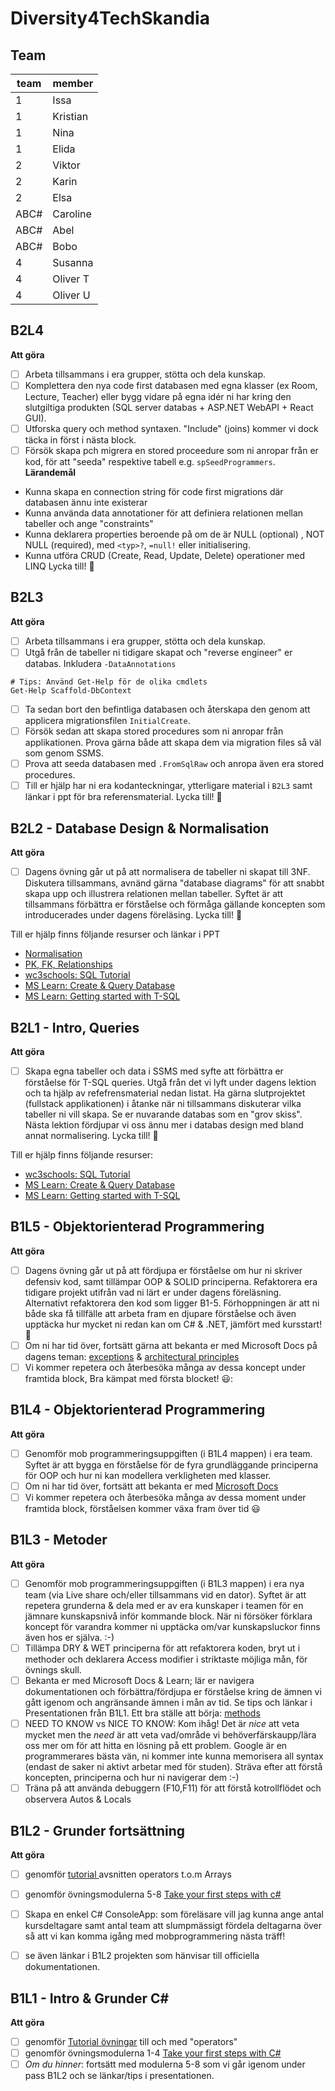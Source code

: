 # Diversity4TechSkandia

## Team

|team |member|
|-----|-------|
|1| Issa      |
|1  |Kristian |
|1  |Nina      |
|1  |Elida     |
|2 |Viktor     |
|2 |Karin      |
|2 |Elsa       |
|ABC# |Caroline   |
|ABC# |Abel       |
|ABC# |Bobo       |
|4 |Susanna    |
|4 |Oliver T   |
|4 |Oliver U   |


## B2L4 

**Att göra**
- [ ] Arbeta tillsammans i era grupper, stötta och dela kunskap.
- [ ] Komplettera den nya code first databasen med egna klasser (ex Room, Lecture, Teacher) eller bygg vidare på egna idér ni har kring den slutgiltiga produkten 
      (SQL server databas + ASP.NET WebAPI + React GUI).
- [ ] Utforska query och method syntaxen. "Include" (joins) kommer vi dock täcka in först i nästa block.
- [ ] Försök skapa pch migrera en stored proceedure som ni anropar från er kod, för att "seeda" respektive tabell e.g. `spSeedProgrammers`.  
**Lärandemål**
- Kunna skapa en connection string för code first migrations där databasen ännu inte existerar
- Kunna använda data annotationer för att definiera relationen mellan tabeller och ange "constraints" 
- Kunna deklarera properties beroende på om de är NULL (optional) , NOT NULL (required), med `<typ>?`, `=null!` eller initialisering.
- Kunna utföra CRUD (Create, Read, Update, Delete) operationer med LINQ
Lycka till! 🙂  

## B2L3 

**Att göra**
- [ ] Arbeta tillsammans i era grupper, stötta och dela kunskap.
- [ ] Utgå från de tabeller ni tidigare skapat och "reverse engineer" er databas. Inkludera `-DataAnnotations` 
```pwsh
# Tips: Använd Get-Help för de olika cmdlets
Get-Help Scaffold-DbContext
```
- [ ] Ta sedan bort den befintliga databasen och återskapa den genom att applicera migrationsfilen `InitialCreate`.
- [ ] Försök sedan att skapa stored procedures som ni anropar från applikationen. Prova gärna både att skapa dem via migration files så väl som genom SSMS.
- [ ] Prova att seeda databasen med `.FromSqlRaw` och anropa även era stored procedures.
- [ ] Till er hjälp har ni era kodanteckningar, ytterligare material i `B2L3` samt länkar i ppt för bra referensmaterial.
Lycka till! 🙂  
  
## B2L2 - Database Design & Normalisation

**Att göra**
- [ ] Dagens övning går ut på att normalisera de tabeller ni skapat till 3NF. Diskutera tillsammans, avnänd gärna "database diagrams" för att snabbt skapa upp och illustrera relationen mellan tabeller. Syftet är att tillsammans förbättra er förståelse och förmåga gällande koncepten som introducerades under dagens föreläsing. 
Lycka till! 🙂  

Till er hjälp finns följande resurser och länkar i PPT
- [Normalisation](https://learn.microsoft.com/en-us/office/troubleshoot/access/database-normalization-description)
- [PK, FK, Relationships](https://learn.microsoft.com/en-us/sql/relational-databases/tables/create-foreign-key-relationships?view=sql-server-ver16)
- [wc3schools: SQL Tutorial](https://www.w3schools.com/sql/default.asp)
- [MS Learn: Create & Query Database](https://learn.microsoft.com/en-us/sql/t-sql/lesson-1-creating-database-objects?view=sql-server-ver16#create-a-database)
- [MS Learn: Getting started with T-SQL](https://learn.microsoft.com/en-us/training/paths/get-started-querying-with-transact-sql/)


## B2L1 - Intro, Queries

**Att göra**
- [ ] Skapa egna tabeller och data i SSMS med syfte att förbättra er förståelse för T-SQL queries. Utgå från det vi lyft under dagens lektion och ta hjälp av refefrensmaterial nedan listat. Ha gärna slutprojektet (fullstack applikationen) i åtanke när ni tillsammans diskuterar vilka tabeller ni vill skapa. Se er nuvarande databas som en "grov skiss". Nästa lektion fördjupar vi oss ännu mer i databas design med bland annat normalisering. Lycka till! 🙂  

Till er hjälp finns följande resurser:
  - [wc3schools: SQL Tutorial](https://www.w3schools.com/sql/default.asp)
  - [MS Learn: Create & Query Database](https://learn.microsoft.com/en-us/sql/t-sql/lesson-1-creating-database-objects?view=sql-server-ver16#create-a-database)
  - [MS Learn: Getting started with T-SQL](https://learn.microsoft.com/en-us/training/paths/get-started-querying-with-transact-sql/)


## B1L5 - Objektorienterad Programmering

**Att göra**
- [ ] Dagens övning går ut på att fördjupa er förståelse om hur ni skriver defensiv kod, samt tillämpar OOP & SOLID principerna. Refaktorera era tidigare projekt utifrån vad ni lärt er under dagens föreläsning. Alternativt refaktorera den kod som ligger B1-5. Förhoppningen är att ni både ska få tillfälle att arbeta fram en djupare förståelse och även upptäcka hur mycket ni redan kan om C# & .NET, jämfört med kursstart! 🙂
- [ ] Om ni har tid över, fortsätt gärna att bekanta er med Microsoft Docs på dagens teman: [exceptions](https://learn.microsoft.com/en-us/dotnet/api/system.exception?view=net-7.0) & [architectural principles](https://learn.microsoft.com/en-us/dotnet/architecture/modern-web-apps-azure/architectural-principles#single-responsibility)
- [ ] Vi kommer repetera och återbesöka många av dessa koncept under framtida block, Bra kämpat med första blocket! 😃: 

## B1L4 - Objektorienterad Programmering

**Att göra**
- [ ] Genomför mob programmeringsuppgiften (i B1L4 mappen) i era team. Syftet är att bygga en förståelse för de fyra grundläggande principerna för OOP och hur ni kan modellera verkligheten med klasser.  
- [ ] Om ni har tid över, fortsätt att bekanta er med [Microsoft Docs](https://learn.microsoft.com/en-us/dotnet/csharp/fundamentals/tutorials/oop)
- [ ] Vi kommer repetera och återbesöka många av dessa moment under framtida block, förståelsen kommer växa fram över tid :smiley: 

## B1L3 - Metoder

**Att göra**
- [ ] Genomför mob programmeringsuppgiften (i B1L3 mappen) i era nya team (via Live share och/eller tillsammans vid en dator). Syftet är att repetera grunderna & dela med er av era kunskaper i teamen för en jämnare kunskapsnivå inför kommande block. När ni försöker förklara koncept för varandra kommer ni upptäcka om/var kunskapsluckor finns även hos er själva. :-) 
- [ ] Tillämpa DRY & WET principerna för att refaktorera koden, bryt ut i methoder och deklarera Access modifier i striktaste möjliga mån, för övnings skull.  
- [ ] Bekanta er med Microsoft Docs & Learn; lär er navigera dokumentationen och förbättra/fördjupa er förståelse kring de ämnen vi gått igenom och angränsande ämnen i mån av tid. Se tips och länkar i Presentationen från B1L1. Ett bra ställe att börja: [methods](https://learn.microsoft.com/en-us/dotnet/csharp/methods)
- [ ] NEED TO KNOW vs NICE TO KNOW: Kom ihåg! Det är *nice* att veta mycket men the *need* är att veta vad/område vi behöverfärskaupp/lära oss mer om för att hitta en lösning på ett problem. Google är en programmerares bästa vän, ni kommer inte kunna memorisera all syntax (endast de saker ni aktivt arbetar med för studen). Sträva efter att förstå koncepten, principerna och hur ni navigerar dem :-) 
- [ ] Träna på att använda debuggern (F10,F11) för att förstå kotrollflödet och observera Autos & Locals

## B1L2 - Grunder fortsättning

**Att göra**
- [ ] genomför [tutorial ](https://www.w3schools.com/cs/cs_operators_comparison.php) avsnitten operators t.o.m Arrays  
- [ ] genomför övningsmodulerna 5-8 [Take your first steps with c#](https://learn.microsoft.com/en-us/training/paths/csharp-first-steps/)
- [ ] Skapa en enkel C# ConsoleApp: som föreläsare vill jag kunna ange antal kursdeltagare samt antal team att slumpmässigt fördela deltagarna över så att vi kan komma igång med mobprogrammering nästa träff!
- [ ] se även länkar i B1L2 projekten som hänvisar till officiella dokumentationen.


## B1L1 - Intro & Grunder C#

**Att göra**
- [ ] genomför [Tutorial övningar](https://www.w3schools.com/cs/index.php) till och med "operators"
- [ ] genomför övningsmodulerna 1-4 [Take your first steps with C#](https://learn.microsoft.com/en-us/training/paths/csharp-first-steps/)
- [ ] *Om du hinner*: fortsätt med modulerna 5-8 som vi går igenom under pass B1L2 och se länkar/tips i presentationen.
